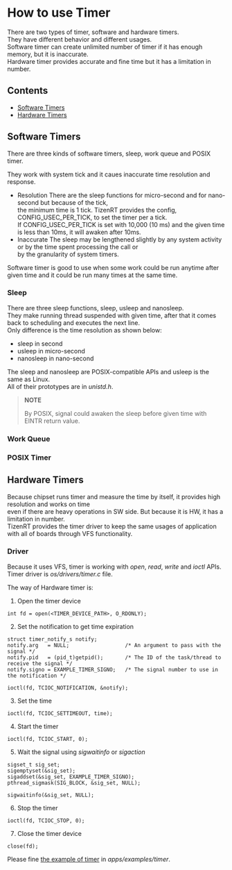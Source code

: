 # How to use Timer

There are two types of timer, software and hardware timers.  
They have different behavior and different usages.  
Software timer can create unlimited number of timer if it has enough memory, but it is inaccurate.  
Hardware timer provides accurate and fine time but it has a limitation in number.

## Contents

- [Software Timers](#software-timers)  
- [Hardware Timers](#hardware-timers)

## Software Timers

There are three kinds of software timers, sleep, work queue and POSIX timer.  

They work with system tick and it caues inaccurate time resolution and response.  
- Resolution
There are the sleep functions for micro-second and for nano-second but because of the tick,  
the minimum time is 1 tick. TizenRT provides the config, CONFIG_USEC_PER_TICK, to set the timer per a tick.  
If CONFIG_USEC_PER_TICK is set with 10,000 (10 ms) and the given time is less than 10ms, it will awaken after 10ms.  
- Inaccurate
The sleep may be lengthened slightly by any system activity or by the time spent processing the call or  
by the granularity of system timers.

Software timer is good to use when some work could be run anytime after given time and it could be run many times at the same time.

### Sleep

There are three sleep functions, sleep, usleep and nanosleep.  
They make running thread suspended with given time, after that it comes back to scheduling and executes the next line.  
Only difference is the time resolution as shown below:  
- sleep in second  
- usleep in micro-second  
- nanosleep in nano-second

The sleep and nanosleep are POSIX-compatible APIs and usleep is the same as Linux.  
All of their prototypes are in *unistd.h*.

> **NOTE**
> 
> By POSIX, signal could awaken the sleep before given time with EINTR return value.

### Work Queue
<To be updated>

### POSIX Timer
<To be updated>

## Hardware Timers

Because chipset runs timer and measure the time by itself, it provides high resolution and works on time  
even if there are heavy operations in SW side. But because it is HW, it has a limitation in number.  
TizenRT provides the timer driver to keep the same usages of application with all of boards through VFS functionality.

### Driver

Because it uses VFS, timer is working with *open*, *read*, *write* and *ioctl* APIs.  
Timer driver is *os/drivers/timer.c* file. 

The way of Hardware timer is:
1. Open the timer device
```
int fd = open(<TIMER_DEVICE_PATH>, O_RDONLY);
```
2. Set the notification to get time expiration
```
struct timer_notify_s notify;
notify.arg   = NULL;                  /* An argument to pass with the signal */
notify.pid   = (pid_t)getpid();       /* The ID of the task/thread to receive the signal */
notify.signo = EXAMPLE_TIMER_SIGNO;   /* The signal number to use in the notification */

ioctl(fd, TCIOC_NOTIFICATION, &notify);
```
3. Set the time
```
ioctl(fd, TCIOC_SETTIMEOUT, time);
```
4. Start the timer
```
ioctl(fd, TCIOC_START, 0);
```
5. Wait the signal using *sigwaitinfo* or *sigaction*
```
sigset_t sig_set;
sigemptyset(&sig_set);
sigaddset(&sig_set, EXAMPLE_TIMER_SIGNO);
pthread_sigmask(SIG_BLOCK, &sig_set, NULL);

sigwaitinfo(&sig_set, NULL);
```
6. Stop the timer
```
ioctl(fd, TCIOC_STOP, 0);
```
7. Close the timer device
```
close(fd);
```

Please fine [the example of timer](https://github.com/Samsung/TizenRT/blob/master/apps/examples/timer/timer_main.c) in *apps/examples/timer*.
